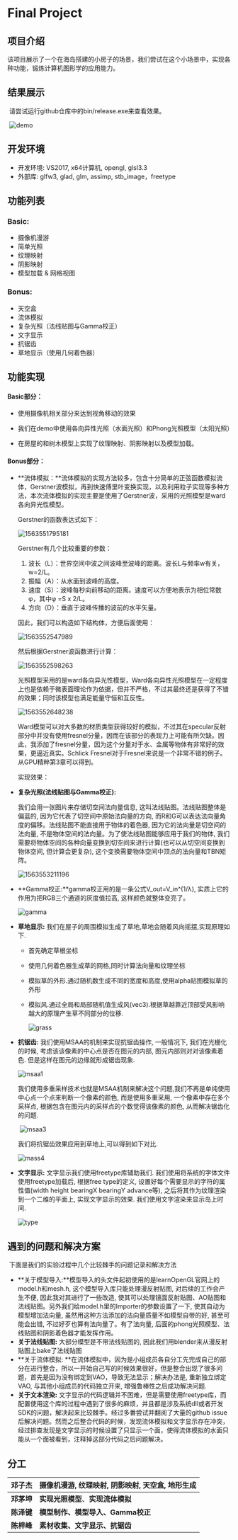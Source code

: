 # Final Project

## 项目介绍

​	该项目展示了一个在海岛搭建的小房子的场景，我们尝试在这个小场景中，实现各种功能，锻炼计算机图形学的应用能力。

## 结果展示

​	请尝试运行github仓库中的bin/release.exe来查看效果。

​	![demo](D:\code\cg\assets\demo.gif)

## 开发环境

- 开发环境: VS2017, x64计算机, opengl, glsl3.3
- 外部库: glfw3, glad, glm, assimp, stb_image，freetype

## 功能列表

### Basic:

- 摄像机漫游
- 简单光照
- 纹理映射
- 阴影映射
- 模型加载 & 网格视图

### Bonus:

- 天空盒
- 流体模拟
- 复杂光照（法线贴图与Gamma校正）
- 文字显示
- 抗锯齿
- 草地显示（使用几何着色器）

## 功能实现

#### Basic部分：

- 使用摄像机相关部分来达到视角移动的效果

- 我们在demo中使用各向异性光照（水面光照）和Phong光照模型（太阳光照）

- 在房屋的和树木模型上实现了纹理映射、阴影映射以及模型加载。

#### Bonus部分：

- **流体模拟：**流体模拟的实现方法较多，包含十分简单的正弦函数模拟流体，Gerstner波模拟，再到快速傅里叶变换实现，以及利用粒子实现等多种方法，本次流体模拟的实现主要是使用了Gerstner波，采用的光照模型是ward各向异光性模型。

  Gerstner的函数表达式如下：

  ![1563551795181](D:/code/cg/dmk/assets/1563551795181.png)

  

  Gerstner有几个比较重要的参数：

  1. 波长（L）：世界空间中波之间波峰至波峰的距离。波长L与频率w有关，w=2/L。
  2. 振幅（A）：从水面到波峰的高度。
  3. 速度（S）：波峰每秒向前移动的距离。速度可以方便地表示为相位常数φ，其中φ
     =S x 2/L。
  4. 方向（D）：垂直于波峰传播的波前的水平矢量。

  因此，我们可以构造如下结构体，方便后面使用：

  ![1563552547989](D:/code/cg/dmk/assets/1563552547989.png)

  然后根据Gerstner波函数进行计算：

  ![1563552598263](D:/code/cg/dmk/assets/1563552598263.png)

  光照模型采用的是ward各向异光性模型，Ward各向异性光照模型在一定程度上也是依赖于微表面理论作为依据，但并不严格，不过其最终还是获得了不错的效果；同时该模型也满足能量守恒和互反性。

  ![1563552648238](D:/code/cg/dmk/assets/1563552648238.png)

  Ward模型可以对大多数的材质类型获得较好的模拟，不过其在specular反射部分中并没有使用fresnel分量，因而在该部分的表现力上可能有所欠缺。因此，我添加了fresnel分量，因为这个分量对于水、金属等物体有非常好的效果，更逼近真实。Schlick Fresnel对于Fresnel来说是一个非常不错的例子。从GPU精粹第3章可以得到。

  实现效果：

- **复杂光照(法线贴图与Gamma校正):**

  我们会用一张图片来存储切空间法向量信息, 这叫法线贴图。法线贴图整体是偏蓝的, 因为它代表了切空间中原始法向量的方向, 而R和G可以表达法向量角度的偏移。法线贴图不能直接用于物体的着色器, 因为它的法向量是切空间的法向量, 不是物体空间的法向量。为了使法线贴图能够应用于我们的物体, 我们需要将物体空间的各种向量变换到切空间来进行计算(也可以从切空间变换到物体空间, 但计算会更复杂), 这个变换需要物体空间中顶点的法向量和TBN矩阵。

  ![1563553211196](D:\code\cg\assets\tex_Barrel_normal.tga.png)

- **Gamma校正:**gamma校正用的是一条公式V_out=V_in^(1/λ), 实质上它的作用为把RGB三个通道的灰度值拉高, 这样颜色就整体变亮了。

  ![gamma](D:\code\cg\assets\gamma.png)

- **草地显示:** 我们在屋子的周围模拟生成了草地,草地会随着风向摇摆,实现原理如下.

  - 首先确定草根坐标

  - 使用几何着色器生成草的网格,同时计算法向量和纹理坐标

  - 模拟草的外形.通过随机数生成不同的宽度和高度,使用alpha贴图模拟草的外形

  - 模拟风.通过全局和局部随机值生成风(vec3).根据草越靠近顶部受风影响越大的原理产生草不同部分的位移.

    ![grass](D:\code\cg\assets\grass.gif)

- **抗锯齿:** 我们使用MSAA的机制来实现抗锯齿操作, 一般情况下, 我们在光栅化的时候, 考虑该该像素的中心点是否在图元的内部, 图元内部则对对该像素着色. 但是这样在图元的边缘就形成锯齿现象.

  ![msaa1](D:\code\cg\assets\msaa2.png)

  ​	我们使用多重采样技术也就是MSAA机制来解决这个问题,我们不再是单纯使用中心点一个点来判断一个像素的颜色, 而是使用多重采用, 一个像素中存在多个采样点, 根据包含在图元内的采样点的个数觉得该像素的颜色, 从而解决锯齿化的问题.

  ​				![msaa3](D:\code\cg\assets\msaa3.png)

  我们将抗锯齿效果应用到草地上,可以得到如下对比.

  ![mass4](D:\code\cg\assets\mass4.png)

- **文字显示:** 文字显示我们使用freetype库辅助我们. 我们使用将系统的字体文件使用freetype加载后, 根据free type的定义, 设置好每个需要显示的字符的属性值(width height bearingX bearingY advance等), 之后将其作为纹理渲染到一个二维的平面上, 实现文字显示的效果. 我们使用文字渲染来显示岛上时间.

  ![type](D:\code\cg\assets\type.png)

## 遇到的问题和解决方案

​	下面是我们的实验过程中几个比较棘手的问题记录和解决方法

- **关于模型导入:**模型导入的头文件起初使用的是learnOpenGL官网上的model.h和mesh.h, 这个模型导入库只能处理漫反射贴图, 对后续的工作会产生不便, 因此我对其进行了一些改造, 使其可以处理镜面反射贴图、AO贴图和法线贴图。另外我们给model.h里的Importer的参数设置了一下, 使其自动为模型增加法向量, 虽然用这种方法添加的法向量质量不如模型自带的好, 甚至可能会出错, 不过好歹也算有法向量了。有了法向量, 后面的phong光照模型、法线贴图和阴影着色器才能发挥作用。
- **关于法线贴图:** 大部分模型是不带法线贴图的, 因此我们用blender来从漫反射贴图上bake了法线贴图
- **关于流体模拟: **在流体模拟中，因为是小组成员各自分工先完成自己的部分在进行整合，所以一开始自己写的时候效果很好，但是整合出现了很多问题，首先是因为没有绑定到VAO，导致无法显示；解决办法是, 重新独立绑定VAO, 与其他小组成员的代码独立开来, 增强鲁棒性之后成功解决问题.
- **关于文本渲染:** 文字显示的代码逻辑并不困难，但是需要使用freetype库，而配置使用这个库的过程中遇到了很多的麻烦，并且都是涉及系统dll或者开发SDK的问题，解决起来比较棘手。经过多番尝试并翻阅了大量的github issue后解决问题。然而之后整合代码的时候，发现流体模拟和文字显示存在冲突，经过排查发现是文字显示的时候设置了只显示一个面，使得流体模拟的水面只能从一个面被看到，注释掉这部分代码之后问题解决。

## 分工

| 邓子杰  | 摄像机漫游, 纹理映射, 阴影映射, 天空盒, 地形生成 |
| ------ | ---- |
| **邓茅坤** | **实现光照模型**、**实现流体模拟** |
| **陈泽键** | **模型制作、模型导入、Gamma校正** |
| **陈梓峰** | **素材收集、文字显示、抗锯齿** |


